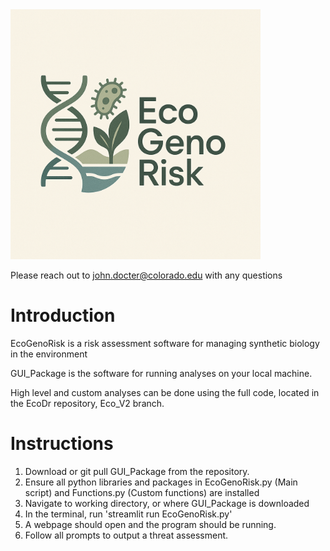 <img src="logo2.png" alt="Eco" width="400"/>

Please reach out to john.docter@colorado.edu with any questions 

Introduction
============
EcoGenoRisk is a risk assessment software for managing synthetic biology in the environment

GUI_Package is the software for running analyses on your local machine. 

High level and custom analyses can be done using the full code, located in the EcoDr repository, Eco_V2 branch. 

Instructions
============
1. Download or git pull GUI_Package from the repository. 
2. Ensure all python libraries and packages in EcoGenoRisk.py (Main script) and Functions.py (Custom functions) are installed
3. Navigate to working directory, or where GUI_Package is downloaded
4. In the terminal, run 'streamlit run EcoGenoRisk.py'
5. A webpage should open and the program should be running. 
6. Follow all prompts to output a threat assessment. 

